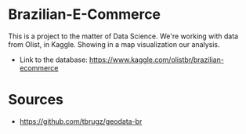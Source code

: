 # Brazilian-E-Commerce
This is a project to the matter of Data Science. We're working with data from Olist, in Kaggle. Showing in a map visualization our analysis.

- Link to the database: https://www.kaggle.com/olistbr/brazilian-ecommerce

# Sources
- https://github.com/tbrugz/geodata-br
